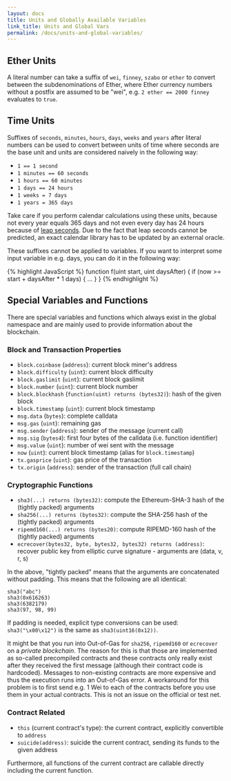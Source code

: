 ```yaml
---
layout: docs
title: Units and Globally Available Variables
link_title: Units and Global Vars
permalink: /docs/units-and-global-variables/
---
```


## Ether Units

A literal number can take a suffix of `wei`, `finney`, `szabo` or `ether` to convert between the subdenominations of Ether, where Ether currency numbers without a postfix are assumed to be "wei", e.g. `2 ether == 2000 finney` evaluates to `true`.

## Time Units

Suffixes of `seconds`, `minutes`, `hours`, `days`, `weeks` and
`years` after literal numbers can be used to convert between units of time where seconds are the base
unit and units are considered naively in the following way:

 * `1 == 1 second`
 * `1 minutes == 60 seconds`
 * `1 hours == 60 minutes`
 * `1 days == 24 hours`
 * `1 weeks = 7 days`
 * `1 years = 365 days`

Take care if you perform calendar calculations using these units, because
not every year equals 365 days and not even every day has 24 hours
because of [leap seconds](https://en.wikipedia.org/wiki/Leap_second).
Due to the fact that leap seconds cannot be predicted, an exact calendar
library has to be updated by an external oracle.

These suffixes cannot be applied to variables. If you want to
interpret some input variable in e.g. days, you can do it in the following way:

{% highlight JavaScript %}
function f(uint start, uint daysAfter) {
  if (now >= start + daysAfter * 1 days) { ... }
}
{% endhighlight %}

## Special Variables and Functions

There are special variables and functions which always exist in the global
namespace and are mainly used to provide information about the blockchain.

### Block and Transaction Properties

 - `block.coinbase` (`address`): current block miner's address
 - `block.difficulty` (`uint`): current block difficulty
 - `block.gaslimit` (`uint`): current block gaslimit
 - `block.number` (`uint`): current block number
 - `block.blockhash` (`function(uint) returns (bytes32)`): hash of the given block
 - `block.timestamp` (`uint`): current block timestamp
 - `msg.data` (`bytes`): complete calldata
 - `msg.gas` (`uint`): remaining gas
 - `msg.sender` (`address`): sender of the message (current call)
 - `msg.sig` (`bytes4`): first four bytes of the calldata (i.e. function identifier)
 - `msg.value` (`uint`): number of wei sent with the message
 - `now` (`uint`): current block timestamp (alias for `block.timestamp`)
 - `tx.gasprice` (`uint`): gas price of the transaction
 - `tx.origin` (`address`): sender of the transaction (full call chain)

### Cryptographic Functions

 - `sha3(...) returns (bytes32)`: compute the Ethereum-SHA-3 hash of the (tightly packed) arguments
 - `sha256(...) returns (bytes32)`: compute the SHA-256 hash of the (tightly packed) arguments
 - `ripemd160(...) returns (bytes20)`: compute RIPEMD-160 hash of the (tightly packed) arguments
 - `ecrecover(bytes32, byte, bytes32, bytes32) returns (address)`: recover public key from elliptic curve signature - arguments are (data, v, r, s)

In the above, "tightly packed" means that the arguments are concatenated without padding.
This means that the following are all identical:

```sha3("ab", "c")
sha3("abc")
sha3(0x616263)
sha3(6382179)
sha3(97, 98, 99)
```

If padding is needed, explicit type conversions can be used: `sha3("\x00\x12")` is the
same as `sha3(uint16(0x12))`.

It might be that you run into Out-of-Gas for `sha256`, `ripemd160` or `ecrecover` on a *private blockchain*. The reason for this is that those are implemented as so-called precompiled contracts and these contracts only really exist after they received the first message (although their contract code is hardcoded). Messages to non-existing contracts are more expensive and thus the execution runs into an Out-of-Gas error. A workaround for this problem is to first send e.g. 1 Wei to each of the contracts before you use them in your actual contracts. This is not an issue on the official or test net.

### Contract Related

 - `this` (current contract's type): the current contract, explicitly convertible to `address`
 - `suicide(address)`: suicide the current contract, sending its funds to the given address

Furthermore, all functions of the current contract are callable directly including the current function.

